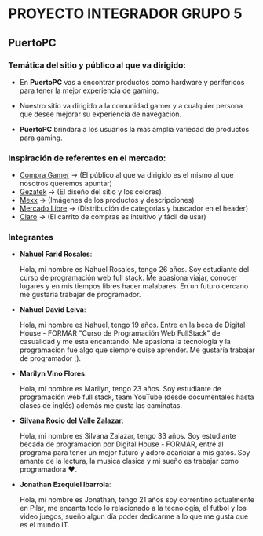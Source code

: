 # PROYECTO INTEGRADOR GRUPO 5

## **PuertoPC**

### **Temática del sitio y público al que va dirigido:**

- En **PuertoPC** vas a encontrar productos como hardware y perifericos para tener la mejor experiencia de gaming.

- Nuestro sitio va dirigido a la comunidad gamer y a cualquier persona que desee mejorar su experiencia de navegación.

- **PuertoPC** brindará a los usuarios la mas amplia variedad de productos para gaming.

### **Inspiración de referentes en el mercado:**
- [Compra Gamer](https://compragamer.com/) -> (El público al que va dirigido es el mismo al que nosotros queremos apuntar)
- [Gezatek](https://www.gezatek.com.ar/) -> (El diseño del sitio y los colores)
- [Mexx](https://www.mexx.com.ar/) -> (Imágenes de los productos y descripciones)
- [Mercado Libre](https://www.mercadolibre.com.ar/) -> (Distribución de categorias y buscador en el header)
- [Claro](https://tienda.claro.com.ar/catalogo/celulares) -> (El carrito de compras es intuitivo y fácil de usar)

### **Integrantes**
- **Nahuel Farid Rosales**:

    Hola, mi nombre es Nahuel Rosales, tengo 26 años. Soy estudiante del curso de programación web full stack. Me apasiona viajar, conocer lugares y en mis tiempos libres hacer malabares. En un futuro cercano me gustaría trabajar de programador.
- **Nahuel David Leiva**:

    Hola, mi nombre es Nahuel, tengo 19 años. Entre en la beca de Digital House - FORMAR "Curso de Programación Web FullStack" de casualidad y me esta encantando. Me apasiona la tecnologia y la programacion fue algo que siempre quise aprender. Me gustaría trabajar de programador ;).    
- **Marilyn Vino Flores**:

    Hola, mi nombre es Marilyn, tengo 23 años. Soy estudiante de programación web full stack, team YouTube (desde documentales hasta clases de inglés) además me gusta las caminatas.
- **Silvana Rocio del Valle Zalazar**:

    Hola, mi nombre es Silvana Zalazar, tengo 33 años. Soy estudiante becada de programacion por Digital House - FORMAR, entré al programa para tener un mejor futuro y adoro acariciar a mis gatos. Soy amante de la lectura, la musica clasica y mi sueño es trabajar como programadora ❤️.
- **Jonathan Ezequiel Ibarrola**: 

    Hola, mi nombre es Jonathan, tengo 21 años soy correntino actualmente en Pilar, me encanta todo lo relacionado a la tecnología, el futbol y los video juegos, sueño algun día poder dedicarme a lo que me gusta que es el mundo IT.